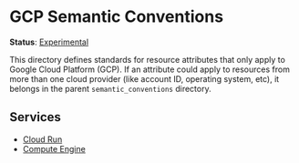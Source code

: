 <!--- Hugo front matter used to generate the website version of this page:
linkTitle: GCP
path_base_for_github_subdir:
  from: content/en/docs/specs/semconv/resource/cloud-provider/gcp/_index.md
  to: resource/cloud-provider/gcp/README.md
--->

# GCP Semantic Conventions

**Status**: [Experimental][DocumentStatus]

This directory defines standards for resource attributes that only apply to
Google Cloud Platform (GCP). If an attribute could apply to resources from more than one cloud
provider (like account ID, operating system, etc), it belongs in the parent
`semantic_conventions` directory.

## Services

- [Cloud Run](./cloud-run.md)
- [Compute Engine](./gce.md)

[DocumentStatus]: https://github.com/open-telemetry/opentelemetry-specification/blob/v1.21.0/specification/document-status.md
